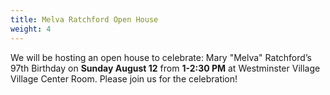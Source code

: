 ```yaml
---
title: Melva Ratchford Open House
weight: 4
---
```


We will be hosting an open house to celebrate: Mary "Melva" Ratchford’s 97th Birthday on **Sunday August 12** from **1-2:30 PM** at Westminster Village Village Center Room. Please join us for the celebration!